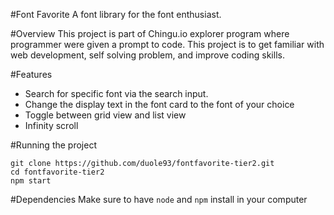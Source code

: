 #Font Favorite
A font library for the font enthusiast. 

#Overview
This project is part of Chingu.io explorer program where programmer were given a prompt to code. This project is to get familiar with web development, self solving problem, and improve coding skills.

#Features
- Search for specific font via the search input.
- Change the display text in the font card to the font of your choice
- Toggle between grid view and list view
- Infinity scroll

#Running the project

```
git clone https://github.com/duole93/fontfavorite-tier2.git
cd fontfavorite-tier2
npm start
```

#Dependencies
Make sure to have `node` and `npm` install in your computer
